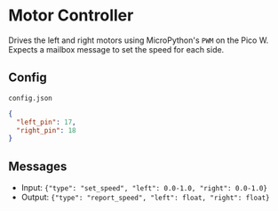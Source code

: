 # Motor Controller

Drives the left and right motors using MicroPython's `PWM` on the Pico
W. Expects a mailbox message to set the speed for each side.

## Config

`config.json`

```json
{
  "left_pin": 17,
  "right_pin": 18
}
```

## Messages

* Input: `{"type": "set_speed", "left": 0.0-1.0, "right": 0.0-1.0}`
* Output: `{"type": "report_speed", "left": float, "right": float}`
